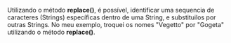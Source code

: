 Utilizando o método **replace()**, é possível, identificar uma sequencia de caracteres (Strings) específicas dentro de uma String, e substituilos por outras Strings. No meu exemplo, troquei os nomes "Vegetto" por "Gogeta" utilizando o método **replace()**.
